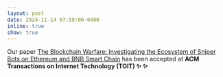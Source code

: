 ```yaml
---
layout: post
date: 2024-11-14 07:59:00-0400
inline: true
show: true
---
```


Our paper <a href="./assets/pdf/SniperBots__TOIT.pdf" target="blank">The Blockchain Warfare: Investigating the Ecosystem of Sniper Bots on Ethereum and BNB Smart Chain</a> has been accepted at <strong>ACM Transactions on Internet Technology (TOIT)<strong> :sparkles: :sparkles:
